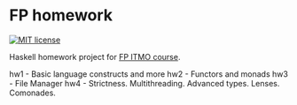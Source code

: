 # FP homework

[![MIT license](https://img.shields.io/badge/license-MIT-blue.svg)](https://github.com//fp-homework/blob/master/LICENSE)

Haskell homework project for [FP ITMO course](https://github.com/jagajaga/FP-course-ITMO).

hw1 - Basic language constructs and more
hw2 - Functors and monads
hw3 - File Manager
hw4 - Strictness. Multithreading. Advanced types. Lenses. Comonades.